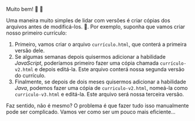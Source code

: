Muito bem! :tada: :tada:

Uma maneira muito simples de lidar com versões é criar cópias dos arquivos antes de modificá-los. :bookmark_tabs:. Por exemplo, suponha que vamos criar nosso primeiro currículo:

1. Primeiro, vamos criar o arquivo `currículo.html`, que conterá a primeira versão dele.  
2. Se algumas semanas depois quisermos adicionar a habilidade _JavaScript_, poderíamos primeiro fazer uma cópia chamada `currículo-v2.html` e depois editá-la. Este arquivo conterá nossa segunda versão do currículo.
3. Finalmente, se depois de dois meses quisermos adicionar a habilidade _Java_, podemos fazer uma cópia de `curriculo-v2.html`, nomeá-la como `curriculo-v3.html` e editá-la. Este arquivo será nossa terceira versão.

Faz sentido, não é mesmo? O problema é que fazer tudo isso manualmente pode ser complicado. Vamos ver como ser um pouco mais eficiente...
